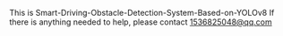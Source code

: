 This is Smart-Driving-Obstacle-Detection-System-Based-on-YOLOv8
If there is anything needed to help, please contact 1536825048@qq.com
